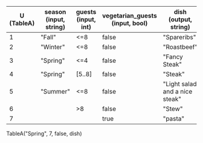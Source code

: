 |U (TableA) |season (input, string)|guests (input, int)|vegetarian_guests (input, bool)|dish (output, string)|
|---|---|---|---|---|
|1|"Fall"|<=8|false|"Spareribs"|
|2|"Winter"|<=8|false|"Roastbeef"|
|3|"Spring"|<=4|false|"Fancy Steak"|
|4|"Spring"|[5..8]|false|"Steak"|
|5|"Summer"|<=8|false|"Light salad and a nice steak"|
|6||>8|false|"Stew"|
|7|||true|"pasta"|

TableA("Spring", 7, false, dish)